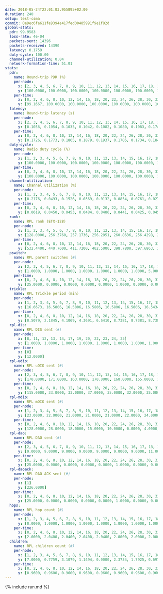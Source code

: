 ```yaml
---
date: 2018-05-24T22:01:03.955095+02:00
duration: 240
setup: test-csma
commit: 0e9ec6fa611fe9394e417fed00485991f9e1f82d
global-stats:
  pdr: 99.9583
  loss-rate: 4e-04
  packets-sent: 14396
  packets-received: 14390
  latency: 0.1759
  duty-cycle: 100.00
  channel-utilization: 0.04
  network-formation-time: 51.01
stats:
  pdr:
    name: Round-trip PDR (%)
    per-node:
      x: [2, 3, 4, 5, 6, 7, 8, 9, 10, 11, 12, 13, 14, 15, 16, 17, 18, 19, 20, 21, 22, 23, 24, 25]
      y: [100.0000, 100.0000, 100.0000, 100.0000, 100.0000, 100.0000, 100.0000, 99.8276, 100.0000, 100.0000, 100.0000, 100.0000, 100.0000, 99.8333, 99.8319, 100.0000, 100.0000, 100.0000, 99.8344, 99.8279, 100.0000, 99.8355, 100.0000, 100.0000]
    per-time:
      x: [0, 2, 4, 6, 8, 10, 12, 14, 16, 18, 20, 22, 24, 26, 28, 30, 32, 34, 36, 38, 40, 42, 44, 46, 48, 50, 52, 54, 56, 58, 60, 62, 64, 66, 68, 70, 72, 74, 76, 78, 80, 82, 84, 86, 88, 90, 92, 94, 96, 98, 100, 102, 104, 106, 108, 110, 112, 114, 116, 118, 120, 122, 124, 126, 128, 130, 132, 134, 136, 138, 140, 142, 144, 146, 148, 150, 152, 154, 156, 158, 160, 162, 164, 166, 168, 170, 172, 174, 176, 178, 180, 182, 184, 186, 188, 190, 192, 194, 196, 198, 200, 202, 204, 206, 208, 210, 212, 214, 216, 218, 220, 222, 224, 226, 228, 230, 232, 234, 236, 238, 240]
      y: [99.1667, 100.0000, 100.0000, 100.0000, 100.0000, 100.0000, 100.0000, 100.0000, 100.0000, 100.0000, 100.0000, 100.0000, 100.0000, 100.0000, 100.0000, 100.0000, 99.1667, 100.0000, 100.0000, 100.0000, 100.0000, 100.0000, 100.0000, 100.0000, 100.0000, 99.1597, 100.0000, 100.0000, 99.1667, 99.1597, 99.1736, 100.0000, 100.0000, 100.0000, 100.0000, 100.0000, 100.0000, 100.0000, 100.0000, 100.0000, 100.0000, 100.0000, 100.0000, 100.0000, 100.0000, 100.0000, 100.0000, 100.0000, 100.0000, 100.0000, 100.0000, 100.0000, 100.0000, 100.0000, 100.0000, 100.0000, 100.0000, 100.0000, 100.0000, 100.0000, 100.0000, 100.0000, 100.0000, 100.0000, 100.0000, 100.0000, 100.0000, 100.0000, 100.0000, 100.0000, 100.0000, 100.0000, 100.0000, 100.0000, 100.0000, 100.0000, 100.0000, 100.0000, 100.0000, 100.0000, 100.0000, 100.0000, 100.0000, 100.0000, 100.0000, 100.0000, 100.0000, 100.0000, 100.0000, 100.0000, 100.0000, 100.0000, 100.0000, 100.0000, 100.0000, 100.0000, 100.0000, 100.0000, 100.0000, 100.0000, 100.0000, 100.0000, 100.0000, 100.0000, 100.0000, 100.0000, 100.0000, 100.0000, 100.0000, 100.0000, 100.0000, 100.0000, 100.0000, 100.0000, 100.0000, 100.0000, 100.0000, 100.0000, 100.0000, 100.0000, null]
  latency:
    name: Round-trip latency (s)
    per-node:
      x: [2, 3, 4, 5, 6, 7, 8, 9, 10, 11, 12, 13, 14, 15, 16, 17, 18, 19, 20, 21, 22, 23, 24, 25]
      y: [0.1056, 0.1054, 0.1035, 0.1042, 0.1082, 0.1080, 0.1083, 0.1741, 0.1745, 0.1736, 0.1709, 0.1733, 0.1700, 0.1761, 0.1791, 0.1764, 0.1775, 0.2471, 0.2405, 0.2517, 0.2509, 0.2429, 0.2440, 0.2528]
    per-time:
      x: [0, 2, 4, 6, 8, 10, 12, 14, 16, 18, 20, 22, 24, 26, 28, 30, 32, 34, 36, 38, 40, 42, 44, 46, 48, 50, 52, 54, 56, 58, 60, 62, 64, 66, 68, 70, 72, 74, 76, 78, 80, 82, 84, 86, 88, 90, 92, 94, 96, 98, 100, 102, 104, 106, 108, 110, 112, 114, 116, 118, 120, 122, 124, 126, 128, 130, 132, 134, 136, 138, 140, 142, 144, 146, 148, 150, 152, 154, 156, 158, 160, 162, 164, 166, 168, 170, 172, 174, 176, 178, 180, 182, 184, 186, 188, 190, 192, 194, 196, 198, 200, 202, 204, 206, 208, 210, 212, 214, 216, 218, 220, 222, 224, 226, 228, 230, 232, 234, 236, 238, 240]
      y: [0.1726, 0.1773, 0.1865, 0.1879, 0.1937, 0.1705, 0.1734, 0.1840, 0.1740, 0.1853, 0.1903, 0.1800, 0.1777, 0.1744, 0.1806, 0.1784, 0.1683, 0.1719, 0.1708, 0.1707, 0.1806, 0.1887, 0.1791, 0.1792, 0.1714, 0.1739, 0.1753, 0.1753, 0.1742, 0.1813, 0.1747, 0.1750, 0.1625, 0.1704, 0.1739, 0.1757, 0.1685, 0.1691, 0.1841, 0.1648, 0.1789, 0.1889, 0.1835, 0.1764, 0.1712, 0.1783, 0.1797, 0.1736, 0.1691, 0.1815, 0.1742, 0.1815, 0.1723, 0.1690, 0.1688, 0.1743, 0.1753, 0.1735, 0.1793, 0.1775, 0.1716, 0.1810, 0.1776, 0.1850, 0.1866, 0.1865, 0.1853, 0.1676, 0.1779, 0.1736, 0.1668, 0.1722, 0.1655, 0.1717, 0.1724, 0.1807, 0.1688, 0.1649, 0.1620, 0.1801, 0.1648, 0.1637, 0.1757, 0.1743, 0.1726, 0.1717, 0.1632, 0.1719, 0.1681, 0.1791, 0.1821, 0.1762, 0.1716, 0.1652, 0.1788, 0.1693, 0.1734, 0.1668, 0.1916, 0.1757, 0.1740, 0.1793, 0.1710, 0.1826, 0.1827, 0.1844, 0.1707, 0.1661, 0.1779, 0.1828, 0.1843, 0.1749, 0.1714, 0.1772, 0.1838, 0.1689, 0.1862, 0.1812, 0.1809, 0.1778, null]
  duty-cycle:
    name: Radio duty cycle (%)
    per-node:
      x: [1, 2, 3, 4, 5, 6, 7, 8, 9, 10, 11, 12, 13, 14, 15, 16, 17, 18, 19, 20, 21, 22, 23, 24, 25]
      y: [100.0000, 100.0000, 100.0000, 100.0000, 100.0000, 100.0000, 100.0000, 100.0000, 100.0000, 100.0000, 100.0000, 100.0000, 100.0000, 100.0000, 100.0000, 100.0000, 100.0000, 100.0000, 100.0000, 100.0000, 100.0000, 100.0000, 100.0000, 100.0000, 100.0000]
    per-time:
      x: [0, 2, 4, 6, 8, 10, 12, 14, 16, 18, 20, 22, 24, 26, 28, 30, 32, 34, 36, 38, 40, 42, 44, 46, 48, 50, 52, 54, 56, 58, 60, 62, 64, 66, 68, 70, 72, 74, 76, 78, 80, 82, 84, 86, 88, 90, 92, 94, 96, 98, 100, 102, 104, 106, 108, 110, 112, 114, 116, 118, 120, 122, 124, 126, 128, 130, 132, 134, 136, 138, 140, 142, 144, 146, 148, 150, 152, 154, 156, 158, 160, 162, 164, 166, 168, 170, 172, 174, 176, 178, 180, 182, 184, 186, 188, 190, 192, 194, 196, 198, 200, 202, 204, 206, 208, 210, 212, 214, 216, 218, 220, 222, 224, 226, 228, 230, 232, 234, 236, 238, 240]
      y: [100.0000, 100.0000, 100.0000, 100.0000, 100.0000, 100.0000, 100.0000, 100.0000, 100.0000, 100.0000, 100.0000, 100.0000, 100.0000, 100.0000, 100.0000, 100.0000, 100.0000, 100.0000, 100.0000, 100.0000, 100.0000, 100.0000, 100.0000, 100.0000, 100.0000, 100.0000, 100.0000, 100.0000, 100.0000, 100.0000, 100.0000, 100.0000, 100.0000, 100.0000, 100.0000, 100.0000, 100.0000, 100.0000, 100.0000, 100.0000, 100.0000, 100.0000, 100.0000, 100.0000, 100.0000, 100.0000, 100.0000, 100.0000, 100.0000, 100.0000, 100.0000, 100.0000, 100.0000, 100.0000, 100.0000, 100.0000, 100.0000, 100.0000, 100.0000, 100.0000, 100.0000, 100.0000, 100.0000, 100.0000, 100.0000, 100.0000, 100.0000, 100.0000, 100.0000, 100.0000, 100.0000, 100.0000, 100.0000, 100.0000, 100.0000, 100.0000, 100.0000, 100.0000, 100.0000, 100.0000, 100.0000, 100.0000, 100.0000, 100.0000, 100.0000, 100.0000, 100.0000, 100.0000, 100.0000, 100.0000, 100.0000, 100.0000, 100.0000, 100.0000, 100.0000, 100.0000, 100.0000, 100.0000, 100.0000, 100.0000, 100.0000, 100.0000, 100.0000, 100.0000, 100.0000, 100.0000, 100.0000, 100.0000, 100.0000, 100.0000, 100.0000, 100.0000, 100.0000, 100.0000, 100.0000, 100.0000, 100.0000, 100.0000, 100.0000, 100.0000, 100.0000]
  channel-utilization:
    name: Channel utilization (%)
    per-node:
      x: [1, 2, 3, 4, 5, 6, 7, 8, 9, 10, 11, 12, 13, 14, 15, 16, 17, 18, 19, 20, 21, 22, 23, 24, 25]
      y: [0.2176, 0.0493, 0.1526, 0.0369, 0.0132, 0.0854, 0.0761, 0.0273, 0.0148, 0.0145, 0.0149, 0.0139, 0.0140, 0.0141, 0.0260, 0.0475, 0.0567, 0.0996, 0.0145, 0.0144, 0.0145, 0.0145, 0.0144, 0.0151, 0.0153]
    per-time:
      x: [0, 2, 4, 6, 8, 10, 12, 14, 16, 18, 20, 22, 24, 26, 28, 30, 32, 34, 36, 38, 40, 42, 44, 46, 48, 50, 52, 54, 56, 58, 60, 62, 64, 66, 68, 70, 72, 74, 76, 78, 80, 82, 84, 86, 88, 90, 92, 94, 96, 98, 100, 102, 104, 106, 108, 110, 112, 114, 116, 118, 120, 122, 124, 126, 128, 130, 132, 134, 136, 138, 140, 142, 144, 146, 148, 150, 152, 154, 156, 158, 160, 162, 164, 166, 168, 170, 172, 174, 176, 178, 180, 182, 184, 186, 188, 190, 192, 194, 196, 198, 200, 202, 204, 206, 208, 210, 212, 214, 216, 218, 220, 222, 224, 226, 228, 230, 232, 234, 236, 238, 240]
      y: [0.0619, 0.0450, 0.0453, 0.0484, 0.0486, 0.0441, 0.0425, 0.0454, 0.0435, 0.0437, 0.0465, 0.0488, 0.0435, 0.0443, 0.0492, 0.0453, 0.0430, 0.0411, 0.0424, 0.0408, 0.0432, 0.0435, 0.0465, 0.0407, 0.0408, 0.0440, 0.0400, 0.0455, 0.0481, 0.0448, 0.0428, 0.0447, 0.0422, 0.0390, 0.0427, 0.0413, 0.0417, 0.0390, 0.0434, 0.0423, 0.0395, 0.0483, 0.0462, 0.0499, 0.0410, 0.0420, 0.0413, 0.0414, 0.0414, 0.0415, 0.0415, 0.0422, 0.0429, 0.0402, 0.0398, 0.0437, 0.0405, 0.0476, 0.0420, 0.0427, 0.0407, 0.0430, 0.0429, 0.0423, 0.0419, 0.0455, 0.0434, 0.0454, 0.0395, 0.0453, 0.0424, 0.0481, 0.0423, 0.0396, 0.0448, 0.0418, 0.0446, 0.0400, 0.0402, 0.0437, 0.0427, 0.0390, 0.0422, 0.0440, 0.0413, 0.0449, 0.0432, 0.0404, 0.0407, 0.0410, 0.0452, 0.0431, 0.0434, 0.0395, 0.0432, 0.0417, 0.0427, 0.0406, 0.0419, 0.0449, 0.0464, 0.0418, 0.0414, 0.0421, 0.0391, 0.0446, 0.0420, 0.0386, 0.0400, 0.0427, 0.0431, 0.0425, 0.0382, 0.0424, 0.0476, 0.0415, 0.0402, 0.0423, 0.0417, 0.0435, 0.0421]
  rank:
    name: RPL rank (ETX-128)
    per-node:
      x: [1, 2, 3, 4, 5, 6, 7, 8, 9, 10, 11, 12, 13, 14, 15, 16, 17, 18, 19, 20, 21, 22, 23, 24, 25]
      y: [128.0000, 256.3760, 257.1736, 256.2851, 260.8636, 256.4298, 257.8306, 258.2149, 391.7602, 385.3967, 388.1777, 386.4793, 386.4959, 388.2346, 392.7449, 404.1926, 391.2634, 397.6914, 527.6356, 521.7418, 538.0246, 524.8320, 530.1612, 530.4339, 535.9752]
    per-time:
      x: [0, 2, 4, 6, 8, 10, 12, 14, 16, 18, 20, 22, 24, 26, 28, 30, 32, 34, 36, 38, 40, 42, 44, 46, 48, 50, 52, 54, 56, 58, 60, 62, 64, 66, 68, 70, 72, 74, 76, 78, 80, 82, 84, 86, 88, 90, 92, 94, 96, 98, 100, 102, 104, 106, 108, 110, 112, 114, 116, 118, 120, 122, 124, 126, 128, 130, 132, 134, 136, 138, 140, 142, 144, 146, 148, 150, 152, 154, 156, 158, 160, 162, 164, 166, 168, 170, 172, 174, 176, 178, 180, 182, 184, 186, 188, 190, 192, 194, 196, 198, 200, 202, 204, 206, 208, 210, 212, 214, 216, 218, 220, 222, 224, 226, 228, 230, 232, 234, 236, 238, 240]
      y: [532.4400, 440.7600, 411.7200, 402.5000, 398.7800, 397.6863, 391.0800, 391.1200, 390.6200, 389.1600, 389.7200, 389.9400, 391.7000, 392.0577, 382.5400, 381.7400, 384.2157, 381.1800, 379.9200, 379.7400, 379.7400, 379.1600, 380.6200, 380.0800, 379.4200, 378.7400, 378.7800, 381.1569, 383.4510, 382.7255, 378.6471, 383.0200, 379.8400, 379.5800, 380.5400, 378.7600, 379.5400, 378.9600, 378.1800, 380.0000, 376.6800, 376.8800, 377.2600, 376.5800, 375.9200, 376.5000, 376.2800, 375.7800, 376.0200, 375.9000, 376.5577, 377.0200, 378.2200, 377.3400, 377.5600, 378.4600, 383.3962, 375.8800, 376.6000, 376.8200, 375.6400, 374.9000, 375.4706, 377.7843, 376.6400, 376.0600, 380.1200, 380.0000, 379.7400, 379.1373, 379.2000, 384.1538, 378.4400, 377.8400, 377.9400, 378.1000, 378.0800, 377.4200, 377.8600, 378.1000, 377.8200, 377.2157, 376.8400, 377.0000, 380.3800, 379.8400, 379.5400, 379.5600, 380.2000, 379.6000, 379.1600, 378.5800, 378.9600, 378.9000, 378.6600, 378.4200, 378.8000, 379.7200, 378.7200, 377.9600, 378.5600, 377.9400, 376.7600, 377.0000, 376.7200, 376.5000, 378.0000, 376.9400, 377.8600, 377.1400, 377.4000, 377.1800, 376.8000, 377.4000, 376.2400, 375.6200, 376.2800, 375.8200, 376.3400, 376.4200, 376.5200]
  pswitch:
    name: RPL parent switches (#)
    per-node:
      x: [2, 3, 4, 5, 6, 7, 8, 9, 10, 11, 12, 13, 14, 15, 16, 17, 18, 19, 20, 21, 22, 23, 24, 25]
      y: [1.0000, 1.0000, 1.0000, 1.0000, 1.0000, 1.0000, 1.0000, 5.0000, 1.0000, 1.0000, 1.0000, 1.0000, 2.0000, 2.0000, 3.0000, 2.0000, 2.0000, 6.0000, 3.0000, 3.0000, 3.0000, 1.0000, 1.0000, 1.0000]
    per-time:
      x: [0, 2, 4, 6, 8, 10, 12, 14, 16, 18, 20, 22, 24, 26, 28, 30, 32, 34, 36, 38, 40, 42, 44, 46, 48, 50, 52, 54, 56, 58, 60, 62, 64, 66, 68, 70, 72, 74, 76, 78, 80, 82, 84, 86, 88, 90, 92, 94, 96, 98, 100, 102, 104, 106, 108, 110, 112, 114, 116, 118, 120, 122, 124, 126, 128, 130, 132, 134, 136, 138, 140, 142, 144, 146, 148, 150, 152, 154, 156, 158, 160, 162]
      y: [25.0000, 0.0000, 0.0000, 0.0000, 0.0000, 1.0000, 0.0000, 0.0000, 0.0000, 0.0000, 0.0000, 0.0000, 0.0000, 2.0000, 0.0000, 0.0000, 1.0000, 0.0000, 0.0000, 0.0000, 0.0000, 0.0000, 0.0000, 0.0000, 0.0000, 0.0000, 0.0000, 1.0000, 1.0000, 1.0000, 1.0000, 0.0000, 0.0000, 0.0000, 0.0000, 0.0000, 0.0000, 0.0000, 0.0000, 1.0000, 0.0000, 0.0000, 0.0000, 0.0000, 0.0000, 0.0000, 0.0000, 0.0000, 0.0000, 0.0000, 2.0000, 0.0000, 0.0000, 0.0000, 0.0000, 0.0000, 3.0000, 0.0000, 0.0000, 0.0000, 0.0000, 0.0000, 1.0000, 1.0000, 0.0000, 0.0000, 0.0000, 0.0000, 0.0000, 1.0000, 0.0000, 2.0000, 0.0000, 0.0000, 0.0000, 0.0000, 0.0000, 0.0000, 0.0000, 0.0000, 0.0000, 1.0000]
  trickle:
    name: RPL Trickle period (min)
    per-node:
      x: [1, 2, 3, 4, 5, 6, 7, 8, 9, 10, 11, 12, 13, 14, 15, 16, 17, 18, 19, 20, 21, 22, 23, 24, 25]
      y: [16.6673, 16.5806, 16.5806, 16.5806, 16.5806, 16.5806, 16.5434, 16.5434, 16.5586, 16.5434, 16.5434, 16.5434, 16.5434, 16.5382, 16.5472, 16.4839, 16.5472, 16.5472, 16.5180, 16.5510, 16.5510, 16.5415, 16.5344, 16.5338, 16.5338]
    per-time:
      x: [0, 2, 4, 6, 8, 10, 12, 14, 16, 18, 20, 22, 24, 26, 28, 30, 32, 34, 36, 38, 40, 42, 44, 46, 48, 50, 52, 54, 56, 58, 60, 62, 64, 66, 68, 70, 72, 74, 76, 78, 80, 82, 84, 86, 88, 90, 92, 94, 96, 98, 100, 102, 104, 106, 108, 110, 112, 114, 116, 118, 120, 122, 124, 126, 128, 130, 132, 134, 136, 138, 140, 142, 144, 146, 148, 150, 152, 154, 156, 158, 160, 162, 164, 166, 168, 170, 172, 174, 176, 178, 180, 182, 184, 186, 188, 190, 192, 194, 196, 198, 200, 202, 204, 206, 208, 210, 212, 214, 216, 218, 220, 222, 224, 226, 228, 230, 232, 234, 236, 238, 240]
      y: [0.5079, 2.1845, 4.1069, 4.3691, 6.6410, 8.7381, 8.7381, 8.7381, 9.7867, 17.4763, 17.4763, 17.4763, 17.4763, 17.4763, 17.4763, 17.4763, 17.4763, 17.4763, 17.4763, 17.4763, 17.4763, 17.4763, 17.4763, 17.4763, 17.4763, 17.4763, 17.4763, 17.4763, 17.4763, 17.4763, 17.4763, 17.4763, 17.4763, 17.4763, 17.4763, 17.4763, 17.4763, 17.4763, 17.4763, 17.4763, 17.4763, 17.4763, 17.4763, 17.4763, 17.4763, 17.4763, 17.4763, 17.4763, 17.4763, 17.4763, 17.4763, 17.4763, 17.4763, 17.4763, 17.4763, 17.4763, 17.4763, 17.4763, 17.4763, 17.4763, 17.4763, 17.4763, 17.4763, 17.4763, 17.4763, 17.4763, 17.4763, 17.4763, 17.4763, 17.4763, 17.4763, 17.4763, 17.4763, 17.4763, 17.4763, 17.4763, 17.4763, 17.4763, 17.4763, 17.4763, 17.4763, 17.4763, 17.4763, 17.4763, 17.4763, 17.4763, 17.4763, 17.4763, 17.4763, 17.4763, 17.4763, 17.4763, 17.4763, 17.4763, 17.4763, 17.4763, 17.4763, 17.4763, 17.4763, 17.4763, 17.4763, 17.4763, 17.4763, 17.4763, 17.4763, 17.4763, 17.4763, 17.4763, 17.4763, 17.4763, 17.4763, 17.4763, 17.4763, 17.4763, 17.4763, 17.4763, 17.4763, 17.4763, 17.4763, 17.4763, 17.4763]
  rpl-dis:
    name: RPL DIS sent (#)
    per-node:
      x: [8, 11, 12, 13, 14, 17, 19, 20, 22, 23, 24, 25]
      y: [1.0000, 1.0000, 1.0000, 1.0000, 1.0000, 1.0000, 1.0000, 1.0000, 1.0000, 1.0000, 1.0000, 1.0000]
    per-time:
      x: [0]
      y: [12.0000]
  rpl-udio:
    name: RPL uDIO sent (#)
    per-node:
      x: [2, 3, 4, 5, 6, 7, 8, 9, 10, 11, 12, 13, 14, 15, 16, 17, 18, 19, 20, 21, 22, 23, 24, 25]
      y: [170.0000, 171.0000, 163.0000, 170.0000, 160.0000, 165.0000, 168.0000, 165.0000, 167.0000, 158.0000, 165.0000, 167.0000, 169.0000, 167.0000, 159.0000, 169.0000, 146.0000, 169.0000, 164.0000, 168.0000, 164.0000, 167.0000, 173.0000, 161.0000]
    per-time:
      x: [0, 2, 4, 6, 8, 10, 12, 14, 16, 18, 20, 22, 24, 26, 28, 30, 32, 34, 36, 38, 40, 42, 44, 46, 48, 50, 52, 54, 56, 58, 60, 62, 64, 66, 68, 70, 72, 74, 76, 78, 80, 82, 84, 86, 88, 90, 92, 94, 96, 98, 100, 102, 104, 106, 108, 110, 112, 114, 116, 118, 120, 122, 124, 126, 128, 130, 132, 134, 136, 138, 140, 142, 144, 146, 148, 150, 152, 154, 156, 158, 160, 162, 164, 166, 168, 170, 172, 174, 176, 178, 180, 182, 184, 186, 188, 190, 192, 194, 196, 198, 200, 202, 204, 206, 208, 210, 212, 214, 216, 218, 220, 222, 224, 226, 228, 230, 232, 234, 236, 238, 240]
      y: [115.0000, 33.0000, 33.0000, 37.0000, 35.0000, 32.0000, 35.0000, 29.0000, 29.0000, 30.0000, 33.0000, 35.0000, 35.0000, 31.0000, 31.0000, 38.0000, 28.0000, 32.0000, 30.0000, 32.0000, 32.0000, 31.0000, 30.0000, 28.0000, 36.0000, 32.0000, 33.0000, 32.0000, 32.0000, 40.0000, 32.0000, 29.0000, 34.0000, 38.0000, 31.0000, 31.0000, 31.0000, 36.0000, 30.0000, 35.0000, 30.0000, 30.0000, 31.0000, 33.0000, 35.0000, 35.0000, 33.0000, 33.0000, 33.0000, 28.0000, 28.0000, 29.0000, 33.0000, 33.0000, 31.0000, 34.0000, 33.0000, 33.0000, 32.0000, 30.0000, 29.0000, 34.0000, 36.0000, 30.0000, 32.0000, 35.0000, 28.0000, 30.0000, 30.0000, 35.0000, 32.0000, 33.0000, 27.0000, 30.0000, 27.0000, 35.0000, 34.0000, 27.0000, 35.0000, 34.0000, 26.0000, 33.0000, 32.0000, 30.0000, 30.0000, 37.0000, 32.0000, 30.0000, 32.0000, 35.0000, 31.0000, 32.0000, 34.0000, 33.0000, 34.0000, 30.0000, 30.0000, 35.0000, 29.0000, 37.0000, 33.0000, 31.0000, 29.0000, 34.0000, 31.0000, 34.0000, 32.0000, 36.0000, 28.0000, 31.0000, 38.0000, 32.0000, 31.0000, 33.0000, 35.0000, 34.0000, 31.0000, 36.0000, 28.0000, 34.0000, 16.0000]
  rpl-mdio:
    name: RPL mDIO sent (#)
    per-node:
      x: [1, 2, 3, 4, 5, 6, 7, 8, 9, 10, 11, 12, 13, 14, 15, 16, 17, 18, 19, 20, 21, 22, 23, 24, 25]
      y: [23.0000, 22.0000, 21.0000, 21.0000, 21.0000, 22.0000, 24.0000, 24.0000, 22.0000, 21.0000, 21.0000, 22.0000, 21.0000, 21.0000, 22.0000, 24.0000, 23.0000, 23.0000, 20.0000, 21.0000, 21.0000, 20.0000, 21.0000, 20.0000, 21.0000]
    per-time:
      x: [0, 2, 4, 6, 8, 10, 12, 14, 16, 18, 20, 22, 24, 26, 28, 30, 32, 34, 36, 38, 40, 42, 44, 46, 48, 50, 52, 54, 56, 58, 60, 62, 64, 66, 68, 70, 72, 74, 76, 78, 80, 82, 84, 86, 88, 90, 92, 94, 96, 98, 100, 102, 104, 106, 108, 110, 112, 114, 116, 118, 120, 122, 124, 126, 128, 130, 132, 134, 136, 138, 140, 142, 144, 146, 148, 150, 152, 154, 156, 158, 160, 162, 164, 166, 168, 170, 172, 174, 176, 178, 180, 182, 184, 186, 188, 190, 192, 194, 196, 198, 200, 202, 204, 206, 208, 210, 212, 214, 216, 218, 220, 222, 224, 226, 228, 230, 232, 234, 236, 238, 240]
      y: [128.0000, 28.0000, 18.0000, 15.0000, 10.0000, 0.0000, 4.0000, 7.0000, 14.0000, 0.0000, 0.0000, 0.0000, 0.0000, 3.0000, 8.0000, 8.0000, 4.0000, 2.0000, 0.0000, 0.0000, 0.0000, 0.0000, 10.0000, 4.0000, 3.0000, 7.0000, 1.0000, 0.0000, 0.0000, 0.0000, 2.0000, 7.0000, 4.0000, 6.0000, 6.0000, 0.0000, 0.0000, 0.0000, 0.0000, 3.0000, 7.0000, 8.0000, 5.0000, 2.0000, 0.0000, 0.0000, 0.0000, 0.0000, 8.0000, 6.0000, 2.0000, 4.0000, 5.0000, 0.0000, 0.0000, 0.0000, 0.0000, 7.0000, 6.0000, 4.0000, 6.0000, 2.0000, 0.0000, 0.0000, 0.0000, 0.0000, 6.0000, 10.0000, 3.0000, 6.0000, 0.0000, 0.0000, 0.0000, 0.0000, 2.0000, 5.0000, 6.0000, 9.0000, 3.0000, 0.0000, 0.0000, 0.0000, 0.0000, 5.0000, 6.0000, 5.0000, 6.0000, 3.0000, 0.0000, 0.0000, 0.0000, 1.0000, 8.0000, 2.0000, 4.0000, 8.0000, 2.0000, 0.0000, 0.0000, 0.0000, 3.0000, 4.0000, 6.0000, 7.0000, 4.0000, 1.0000, 0.0000, 0.0000, 0.0000, 4.0000, 6.0000, 4.0000, 6.0000, 5.0000, 0.0000, 0.0000, 0.0000, 0.0000, 5.0000, 8.0000, 5.0000]
  rpl-dao:
    name: RPL DAO sent (#)
    per-node:
      x: [2, 3, 4, 5, 6, 7, 8, 9, 10, 11, 12, 13, 14, 15, 16, 17, 18, 19, 20, 21, 22, 23, 24, 25]
      y: [9.0000, 9.0000, 9.0000, 9.0000, 9.0000, 9.0000, 9.0000, 11.0000, 9.0000, 9.0000, 9.0000, 9.0000, 9.0000, 10.0000, 10.0000, 10.0000, 9.0000, 11.0000, 10.0000, 10.0000, 10.0000, 9.0000, 9.0000, 9.0000]
    per-time:
      x: [0, 2, 4, 6, 8, 10, 12, 14, 16, 18, 20, 22, 24, 26, 28, 30, 32, 34, 36, 38, 40, 42, 44, 46, 48, 50, 52, 54, 56, 58, 60, 62, 64, 66, 68, 70, 72, 74, 76, 78, 80, 82, 84, 86, 88, 90, 92, 94, 96, 98, 100, 102, 104, 106, 108, 110, 112, 114, 116, 118, 120, 122, 124, 126, 128, 130, 132, 134, 136, 138, 140, 142, 144, 146, 148, 150, 152, 154, 156, 158, 160, 162, 164, 166, 168, 170, 172, 174, 176, 178, 180, 182, 184, 186, 188, 190, 192, 194, 196, 198, 200, 202, 204, 206, 208, 210, 212, 214, 216, 218, 220, 222, 224, 226, 228, 230, 232, 234, 236, 238, 240]
      y: [25.0000, 0.0000, 0.0000, 0.0000, 0.0000, 1.0000, 0.0000, 0.0000, 0.0000, 0.0000, 0.0000, 0.0000, 0.0000, 2.0000, 21.0000, 0.0000, 1.0000, 0.0000, 0.0000, 1.0000, 0.0000, 0.0000, 0.0000, 0.0000, 0.0000, 0.0000, 0.0000, 3.0000, 17.0000, 4.0000, 1.0000, 1.0000, 0.0000, 0.0000, 0.0000, 0.0000, 0.0000, 0.0000, 0.0000, 1.0000, 0.0000, 1.0000, 7.0000, 13.0000, 0.0000, 2.0000, 0.0000, 0.0000, 0.0000, 0.0000, 2.0000, 0.0000, 0.0000, 1.0000, 0.0000, 1.0000, 7.0000, 12.0000, 1.0000, 0.0000, 1.0000, 0.0000, 1.0000, 1.0000, 0.0000, 2.0000, 0.0000, 0.0000, 0.0000, 1.0000, 6.0000, 14.0000, 1.0000, 0.0000, 1.0000, 0.0000, 1.0000, 0.0000, 0.0000, 1.0000, 0.0000, 1.0000, 0.0000, 0.0000, 2.0000, 14.0000, 4.0000, 0.0000, 1.0000, 0.0000, 0.0000, 1.0000, 0.0000, 1.0000, 0.0000, 1.0000, 0.0000, 0.0000, 1.0000, 8.0000, 11.0000, 0.0000, 1.0000, 0.0000, 0.0000, 1.0000, 0.0000, 0.0000, 1.0000, 0.0000, 1.0000, 0.0000, 0.0000, 5.0000, 14.0000, 1.0000, 1.0000, 0.0000, 0.0000, 1.0000, 0.0000]
  rpl-daoack:
    name: RPL DAO-ACK sent (#)
    per-node:
      x: [1]
      y: [226.0000]
    per-time:
      x: [0, 2, 4, 6, 8, 10, 12, 14, 16, 18, 20, 22, 24, 26, 28, 30, 32, 34, 36, 38, 40, 42, 44, 46, 48, 50, 52, 54, 56, 58, 60, 62, 64, 66, 68, 70, 72, 74, 76, 78, 80, 82, 84, 86, 88, 90, 92, 94, 96, 98, 100, 102, 104, 106, 108, 110, 112, 114, 116, 118, 120, 122, 124, 126, 128, 130, 132, 134, 136, 138, 140, 142, 144, 146, 148, 150, 152, 154, 156, 158, 160, 162, 164, 166, 168, 170, 172, 174, 176, 178, 180, 182, 184, 186, 188, 190, 192, 194, 196, 198, 200, 202, 204, 206, 208, 210, 212, 214, 216, 218, 220, 222, 224, 226, 228, 230, 232, 234, 236, 238, 240]
      y: [25.0000, 0.0000, 0.0000, 0.0000, 0.0000, 1.0000, 0.0000, 0.0000, 0.0000, 0.0000, 0.0000, 0.0000, 0.0000, 2.0000, 21.0000, 0.0000, 1.0000, 0.0000, 0.0000, 1.0000, 0.0000, 0.0000, 0.0000, 0.0000, 0.0000, 0.0000, 0.0000, 3.0000, 17.0000, 4.0000, 1.0000, 1.0000, 0.0000, 0.0000, 0.0000, 0.0000, 0.0000, 0.0000, 0.0000, 1.0000, 0.0000, 1.0000, 7.0000, 13.0000, 0.0000, 2.0000, 0.0000, 0.0000, 0.0000, 0.0000, 2.0000, 0.0000, 0.0000, 1.0000, 0.0000, 1.0000, 7.0000, 12.0000, 1.0000, 0.0000, 1.0000, 0.0000, 1.0000, 1.0000, 0.0000, 2.0000, 0.0000, 0.0000, 0.0000, 1.0000, 6.0000, 14.0000, 1.0000, 0.0000, 1.0000, 0.0000, 1.0000, 0.0000, 0.0000, 1.0000, 0.0000, 1.0000, 0.0000, 0.0000, 2.0000, 14.0000, 4.0000, 0.0000, 1.0000, 0.0000, 0.0000, 1.0000, 0.0000, 1.0000, 0.0000, 1.0000, 0.0000, 0.0000, 1.0000, 8.0000, 11.0000, 0.0000, 1.0000, 0.0000, 0.0000, 1.0000, 0.0000, 0.0000, 1.0000, 0.0000, 1.0000, 0.0000, 0.0000, 5.0000, 13.0000, 2.0000, 1.0000, 0.0000, 0.0000, 1.0000, 0.0000]
  hops:
    name: RPL hop count (#)
    per-node:
      x: [1, 2, 3, 4, 5, 6, 7, 8, 9, 10, 11, 12, 13, 14, 15, 16, 17, 18, 19, 20, 21, 22, 23, 24, 25]
      y: [0.0000, 1.0000, 1.0000, 1.0000, 1.0000, 1.0000, 1.0000, 1.0000, 2.0000, 2.0000, 2.0000, 2.0000, 2.0000, 2.0000, 2.0000, 2.1037, 2.0000, 2.0000, 3.0373, 3.0000, 3.1037, 3.0000, 3.0000, 3.0000, 3.0000]
    per-time:
      x: [0, 2, 4, 6, 8, 10, 12, 14, 16, 18, 20, 22, 24, 26, 28, 30, 32, 34, 36, 38, 40, 42, 44, 46, 48, 50, 52, 54, 56, 58, 60, 62, 64, 66, 68, 70, 72, 74, 76, 78, 80, 82, 84, 86, 88, 90, 92, 94, 96, 98, 100, 102, 104, 106, 108, 110, 112, 114, 116, 118, 120, 122, 124, 126, 128, 130, 132, 134, 136, 138, 140, 142, 144, 146, 148, 150, 152, 154, 156, 158, 160, 162, 164, 166, 168, 170, 172, 174, 176, 178, 180, 182, 184, 186, 188, 190, 192, 194, 196, 198, 200, 202, 204, 206, 208, 210, 212, 214, 216, 218, 220, 222, 224, 226, 228, 230, 232, 234, 236, 238, 240]
      y: [2.0000, 2.0400, 2.0400, 2.0400, 2.0400, 2.0000, 2.0000, 2.0000, 2.0000, 2.0000, 2.0000, 2.0000, 2.0000, 1.9200, 1.9200, 1.9200, 1.9200, 1.9200, 1.9200, 1.9200, 1.9200, 1.9200, 1.9200, 1.9200, 1.9200, 1.9200, 1.9200, 1.9200, 1.9200, 1.9200, 1.9200, 1.9200, 1.9200, 1.9200, 1.9200, 1.9200, 1.9200, 1.9200, 1.9200, 1.9200, 1.9200, 1.9200, 1.9200, 1.9200, 1.9200, 1.9200, 1.9200, 1.9200, 1.9200, 1.9200, 1.9200, 1.9200, 1.9200, 1.9200, 1.9200, 1.9200, 1.9200, 1.9200, 1.9200, 1.9200, 1.9200, 1.9200, 1.9200, 1.9200, 1.9200, 1.9200, 1.9200, 1.9200, 1.9200, 1.9200, 1.9200, 1.9200, 1.9200, 1.9200, 1.9200, 1.9200, 1.9200, 1.9200, 1.9200, 1.9200, 1.9200, 1.9200, 1.9200, 1.9200, 1.9200, 1.9200, 1.9200, 1.9200, 1.9200, 1.9200, 1.9200, 1.9200, 1.9200, 1.9200, 1.9200, 1.9200, 1.9200, 1.9200, 1.9200, 1.9200, 1.9200, 1.9200, 1.9200, 1.9200, 1.9200, 1.9200, 1.9200, 1.9200, 1.9200, 1.9200, 1.9200, 1.9200, 1.9200, 1.9200, 1.9200, 1.9200, 1.9200, 1.9200, 1.9200, 1.9200, 1.9200]
  children:
    name: RPL children count (#)
    per-node:
      x: [1, 2, 3, 4, 5, 6, 7, 8, 9, 10, 11, 12, 13, 14, 15, 16, 17, 18, 19, 20, 21, 22, 23, 24, 25]
      y: [7.0000, 0.7759, 3.1079, 1.1494, 0.0000, 2.3734, 1.7925, 0.6971, 0.0000, 0.0000, 0.0000, 0.0000, 0.0000, 0.0000, 0.2863, 1.5353, 1.7552, 3.5270, 0.0000, 0.0000, 0.0000, 0.0000, 0.0000, 0.0000, 0.0000]
    per-time:
      x: [0, 2, 4, 6, 8, 10, 12, 14, 16, 18, 20, 22, 24, 26, 28, 30, 32, 34, 36, 38, 40, 42, 44, 46, 48, 50, 52, 54, 56, 58, 60, 62, 64, 66, 68, 70, 72, 74, 76, 78, 80, 82, 84, 86, 88, 90, 92, 94, 96, 98, 100, 102, 104, 106, 108, 110, 112, 114, 116, 118, 120, 122, 124, 126, 128, 130, 132, 134, 136, 138, 140, 142, 144, 146, 148, 150, 152, 154, 156, 158, 160, 162, 164, 166, 168, 170, 172, 174, 176, 178, 180, 182, 184, 186, 188, 190, 192, 194, 196, 198, 200, 202, 204, 206, 208, 210, 212, 214, 216, 218, 220, 222, 224, 226, 228, 230, 232, 234, 236, 238, 240]
      y: [0.9600, 0.9600, 0.9600, 0.9600, 0.9600, 0.9600, 0.9600, 0.9600, 0.9600, 0.9600, 0.9600, 0.9600, 0.9600, 0.9600, 0.9600, 0.9600, 0.9600, 0.9600, 0.9600, 0.9600, 0.9600, 0.9600, 0.9600, 0.9600, 0.9600, 0.9600, 0.9600, 0.9600, 0.9600, 0.9600, 0.9600, 0.9600, 0.9600, 0.9600, 0.9600, 0.9600, 0.9600, 0.9600, 0.9600, 0.9600, 0.9600, 0.9600, 0.9600, 0.9600, 0.9600, 0.9600, 0.9600, 0.9600, 0.9600, 0.9600, 0.9600, 0.9600, 0.9600, 0.9600, 0.9600, 0.9600, 0.9600, 0.9600, 0.9600, 0.9600, 0.9600, 0.9600, 0.9600, 0.9600, 0.9600, 0.9600, 0.9600, 0.9600, 0.9600, 0.9600, 0.9600, 0.9600, 0.9600, 0.9600, 0.9600, 0.9600, 0.9600, 0.9600, 0.9600, 0.9600, 0.9600, 0.9600, 0.9600, 0.9600, 0.9600, 0.9600, 0.9600, 0.9600, 0.9600, 0.9600, 0.9600, 0.9600, 0.9600, 0.9600, 0.9600, 0.9600, 0.9600, 0.9600, 0.9600, 0.9600, 0.9600, 0.9600, 0.9600, 0.9600, 0.9600, 0.9600, 0.9600, 0.9600, 0.9600, 0.9600, 0.9600, 0.9600, 0.9600, 0.9600, 0.9600, 0.9600, 0.9600, 0.9600, 0.9600, 0.9600, 0.9600]
---
```


{% include run.md %}
